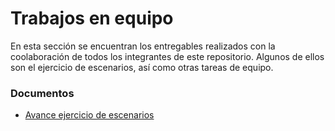 # Trabajos en equipo

En esta sección se encuentran los entregables realizados con la coolaboración de todos los integrantes de este repositorio. Algunos de ellos son el ejercicio de escenarios, así como otras tareas de equipo.

### Documentos
- [Avance ejercicio de escenarios](Escenarios.txt)
